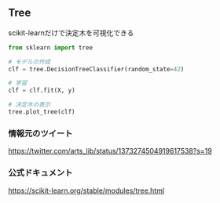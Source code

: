 ## Tree
scikit-learnだけで決定木を可視化できる

```python
from sklearn import tree

# モデルの作成
clf = tree.DecisionTreeClassifier(random_state=42)

# 学習
clf = clf.fit(X, y)

# 決定木の表示
tree.plot_tree(clf)
```

### 情報元のツイート
https://twitter.com/arts_lib/status/1373274504919617538?s=19

### 公式ドキュメント
https://scikit-learn.org/stable/modules/tree.html
